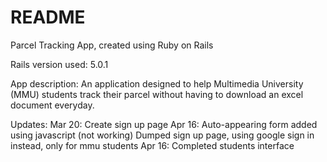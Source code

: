 # README

Parcel Tracking App, created using Ruby on Rails

Rails version used: 5.0.1

App description: An application designed to help Multimedia University (MMU) students track their parcel without having to download an excel document everyday.

Updates:
Mar 20: Create sign up page
Apr 16: Auto-appearing form added using javascript (not working) Dumped sign up page, using google sign in instead, only for mmu students
Apr 16: Completed students interface